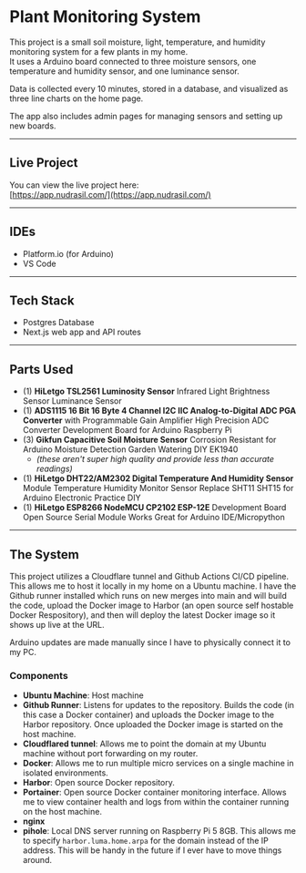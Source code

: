 # Plant Monitoring System

This project is a small soil moisture, light, temperature, and humidity monitoring system for a few plants in my home.  
It uses a Arduino board connected to three moisture sensors, one temperature and humidity sensor, and one luminance sensor.

Data is collected every 10 minutes, stored in a database, and visualized as three line charts on the home page.

The app also includes admin pages for managing sensors and setting up new boards.

---

## Live Project

You can view the live project here:  
[https://app.nudrasil.com/](https://app.nudrasil.com/)

---

## IDEs

- Platform.io (for Arduino)
- VS Code

---

## Tech Stack

- Postgres Database
- Next.js web app and API routes

---

## Parts Used

- (1) **HiLetgo TSL2561 Luminosity Sensor** Infrared Light Brightness Sensor Luminance Sensor
- (1) **ADS1115 16 Bit 16 Byte 4 Channel I2C IIC Analog-to-Digital ADC PGA Converter** with Programmable Gain Amplifier High Precision ADC Converter Development Board for Arduino Raspberry Pi
- (3) **Gikfun Capacitive Soil Moisture Sensor** Corrosion Resistant for Arduino Moisture Detection Garden Watering DIY EK1940
  - _(these aren't super high quality and provide less than accurate readings)_
- (1) **HiLetgo DHT22/AM2302 Digital Temperature And Humidity Sensor** Module Temperature Humidity Monitor Sensor Replace SHT11 SHT15 for Arduino Electronic Practice DIY
- (1) **HiLetgo ESP8266 NodeMCU CP2102 ESP-12E** Development Board Open Source Serial Module Works Great for Arduino IDE/Micropython

---

## The System

This project utilizes a Cloudflare tunnel and Github Actions CI/CD pipeline. This allows me to host it locally in my home on a Ubuntu machine. I have the Github runner installed which runs on new merges into main and will build the code, upload the Docker image to Harbor (an open source self hostable Docker Respository), and then will deploy the latest Docker image so it shows up live at the URL.

Arduino updates are made manually since I have to physically connect it to my PC.

### Components

- **Ubuntu Machine**: Host machine
- **Github Runner**: Listens for updates to the repository. Builds the code (in this case a Docker container) and uploads the Docker image to the Harbor repository. Once uploaded the Docker image is started on the host machine.
- **Cloudflared tunnel**: Allows me to point the domain at my Ubuntu machine without port forwarding on my router.
- **Docker**: Allows me to run multiple micro services on a single machine in isolated environments.
- **Harbor**: Open source Docker repository.
- **Portainer**: Open source Docker container monitoring interface. Allows me to view container health and logs from within the container running on the host machine.
- **nginx**
- **pihole**: Local DNS server running on Raspberry Pi 5 8GB. This allows me to specify `harbor.luma.home.arpa` for the domain instead of the IP address. This will be handy in the future if I ever have to move things around.
